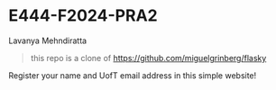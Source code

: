 # E444-F2024-PRA2

Lavanya Mehndiratta
> this repo is a clone of https://github.com/miguelgrinberg/flasky

Register your name and UofT email address in this simple website!
